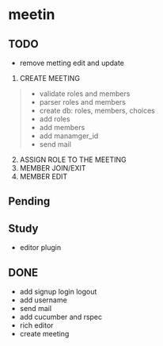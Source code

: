 meetin
======

TODO
------

- remove metting edit and update

1. CREATE MEETING

>- validate roles and members
>- parser roles and members
>- create db: roles, members, choices
>- add roles
>- add members
>- add manamger_id
>- send mail

2. ASSIGN ROLE TO THE MEETING
3. MEMBER JOIN/EXIT
4. MEMBER EDIT



Pending
------

Study
------
- editor plugin


DONE
------

- add signup login logout 
- add username
- send mail
- add cucumber and rspec
- rich editor
- create meeting

Table
======

#### User
- email
- username

#### Meeting
- title
- agenda
- location
- date time
- roles
- members
- manager_id


#### Role
- name
- meeting_id
- assign_id

#### Member
- user_id
- meeeting_id

#### Choice
- user_id
- role_id
- meeting_id
- want